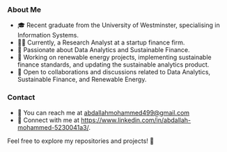 ### About Me
- 🎓 Recent graduate from the University of Westminster, specialising in Information Systems.
- 👨‍💼 Currently, a Research Analyst at a startup finance firm.
- 🌱 Passionate about Data Analytics and Sustainable Finance.
- 💼 Working on renewable energy projects, implementing sustainable finance standards, and updating the sustainable analytics product.
- 🤝 Open to collaborations and discussions related to Data Analytics, Sustainable Finance, and Renewable Energy.

### Contact
- 📧 You can reach me at abdallahmohammed499@gmail.com
- 💼 Connect with me at https://www.linkedin.com/in/abdallah-mohammed-5230041a3/.

Feel free to explore my repositories and projects! 🚀

<!---
Abdallah-M07/Abdallah-M07 is a ✨ special ✨ repository because its `README.md` (this file) appears on your GitHub profile.
You can click the Preview link to take a look at your changes.
--->
